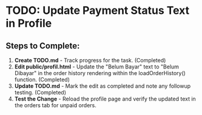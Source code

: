 # TODO: Update Payment Status Text in Profile

## Steps to Complete:

1. **Create TODO.md** - Track progress for the task. (Completed)
2. **Edit public/profil.html** - Update the "Belum Bayar" text to "Belum Dibayar" in the order history rendering within the loadOrderHistory() function. (Completed)
3. **Update TODO.md** - Mark the edit as completed and note any followup testing. (Completed)
4. **Test the Change** - Reload the profile page and verify the updated text in the orders tab for unpaid orders.

